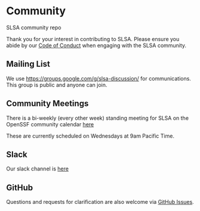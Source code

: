 # Community

SLSA community repo

Thank you for your interest in contributing to SLSA. Please ensure you abide by
our [Code of Conduct](code-of-conduct.md) when engaging with the SLSA community.

## Mailing List

We use https://groups.google.com/g/slsa-discussion/ for communications.
This group is public and anyone can join.

## Community Meetings

There is a bi-weekly (every other week) standing meeting for SLSA on the OpenSSF community calendar [here](https://calendar.google.com/calendar/u/0?cid=czYzdm9lZmhwNWk5cGZsdGI1cTY3bmdwZXNAZ3JvdXAuY2FsZW5kYXIuZ29vZ2xlLmNvbQ)

These are currently scheduled on Wednesdays at 9am Pacific Time.

## Slack

Our slack channel is [here](https://openssf.slack.com/archives/C029E4N3DPF)

## GitHub

Questions and requests for clarification are also welcome via
[GitHub Issues](https://github.com/slsa-framework/slsa/issues).
